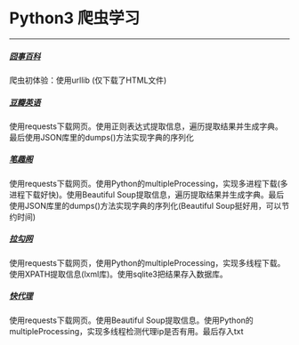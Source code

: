 # Python3 爬虫学习
-------------------
##### [囧事百科](https://github.com/peanwang/spider/tree/master/%E5%9B%A7%E4%BA%8B%E7%99%BE%E7%A7%91)
爬虫初体验：使用urllib (仅下载了HTML文件)



##### [豆瓣英语](https://github.com/peanwang/spider/tree/master/%E8%B1%86%E7%93%A3%E9%9F%B3%E4%B9%90)
使用requests下载网页。使用正则表达式提取信息，遍历提取结果并生成字典。最后使用JSON库里的dumps()方法实现字典的序列化



##### [笔趣阁](https://github.com/peanwang/spider/tree/master/%E7%AC%94%E8%B6%A3%E9%98%81)
使用requests下载网页。使用Python的multipleProcessing，实现多进程下载(多进程下载好快)。使用Beautiful Soup提取信息，遍历提取结果并生成字典。最后使用JSON库里的dumps()方法实现字典的序列化(Beautiful Soup挺好用，可以节约时间)

##### [拉勾网](https://github.com/peanwang/spider/tree/master/%E6%8B%89%E5%8B%BE%E7%BD%91)
使用requests下载网页，使用Python的multipleProcessing，实现多线程下载。使用XPATH提取信息(lxml库)。使用sqlite3把结果存入数据库。

##### [快代理](https://github.com/peanwang/spider/tree/master/%E5%BF%AB%E4%BB%A3%E7%90%86)
使用requests下载网页。使用Beautiful Soup提取信息。使用Python的multipleProcessing，实现多线程检测代理ip是否有用。最后存入txt